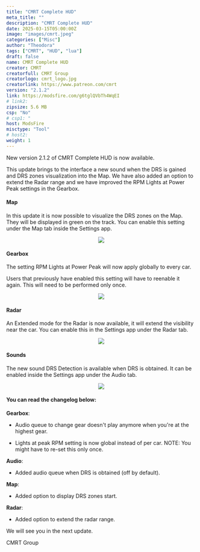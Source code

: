 ```yaml
---
title: "CMRT Complete HUD"
meta_title: ""
description: "CMRT Complete HUD"
date: 2025-03-15T05:00:00Z
image: "images/cmrt.jpeg"
categories: ["Misc"]
author: "Theodora"
tags: ["CMRT", "HUD", "lua"]
draft: false
name: CMRT Complete HUD
creator: CMRT
creatorfull: CMRT Group
creatorlogo: cmrt_logo.jpg
creatorlink: https://www.patreon.com/cmrt
version: "2.1.2"
link: https://modsfire.com/g6tglQVbTh4WqEI
# link2:
zipsize: 5.6 MB
csp: "No"
# csp1: "
host: ModsFire
misctype: "Tool"
# host2:
weight: 1
---
```


New version 2.1.2 of CMRT Complete HUD is now available.

This update brings to the interface a new sound when the DRS is gained and DRS zones visualization into the Map. We have also added an option to extend the Radar range and we have improved the RPM Lights at Power Peak settings in the Gearbox.

#### Map
In this update it is now possible to visualize the DRS zones on the Map. They will be displayed in green on the track. You can enable this setting under the Map tab inside the Settings app.
<center>

![](https://i.imgur.com/q7eB3cs.jpg)

</center>

#### Gearbox
The setting RPM Lights at Power Peak will now apply globally to every car.

Users that previously have enabled this setting will have to reenable it again. This will need to be performed only once.
<center>

![](https://i.imgur.com/NDLWP4Y.jpg)

</center>

#### Radar
An Extended mode for the Radar is now available, it will extend the visibility near the car. You can enable this in the Settings app under the Radar tab.
<center>

![](https://i.imgur.com/snDVqGP.jpg)

</center>

#### Sounds
The new sound DRS Detection is available when DRS is obtained. It can be enabled inside the Settings app under the Audio tab.
<center>

![](https://i.imgur.com/Xv8K1br.jpg)

</center>


#### You can read the changelog below:
**Gearbox**:

- Audio queue to change gear doesn't play anymore when you're at the highest gear.

- Lights at peak RPM setting is now global instead of per car. NOTE: You might have to re-set this only once.

**Audio**:

- Added audio queue when DRS is obtained (off by default).

**Map**:

- Added option to display DRS zones start.

**Radar**:

- Added option to extend the radar range.

We will see you in the next update.

CMRT Group